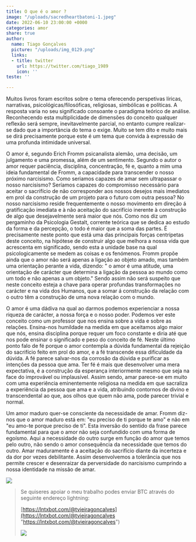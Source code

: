 ```yaml
---
title: O que é o amor ?
image: "/uploads/sacredheartbatoni-1.jpeg"
date: 2022-06-10 23:00:00 +0000
categories: amor
share: true
author:
  name: Tiago Gonçalves
  picture: "/uploads/img_0129.png"
  links:
  - title: twitter
    url: https://twitter.com/tiago_1989
    icon: ''
teste: ''

---
```

Muitos livros foram escritos sobre o tema oferecendo perspetivas líricas, narrativas, psicológicas/filosóficas, religiosas, simbólicas e políticas. A resposta varia no seu significado consoante o paradigma teórico de análise. Reconhecendo esta multiplicidade de dimensões do conceito qualquer reflexão será sempre, inevitavelmente parcial, no entanto cumpre realizar-se dado que a importância do tema o exige. Muito se tem dito e muito mais se dirá precisamente porque este é um tema que convida à expressão de uma profunda intimidade universal.

O amor é, segundo Erich Fromm psicanalista alemão, uma decisão, um julgamento e uma promessa, além de um sentimento. Segundo o autor o amor requer paciência, disciplina, concentração, fé e, quanto a mim uma ideia fundamental de Fromm, a capacidade para transcender o nosso próximo narcisismo. Como seriamos capazes de amar sem ultrapassar o nosso narcisismo? Seríamos capazes do compromisso necessário para aceitar o sacrifício de não corresponder aos nossos desejos mais imediatos em prol da construção de um projeto para o futuro com outra pessoa? No nosso narcisismo reside frequentemente o nosso movimento em direção á gratificação imediata e à não aceitação do sacrifício inerente à construção de algo que desejavelmente será maior que nós. Como nos diz um pergaminho da Psicologia Gestalt, corrente teórica que se dedica ao estudo da forma e da percepção, o todo é maior que a soma das partes. É precisamente neste ponto que está uma das principais forças centrípetas deste conceito, na hipótese de construir algo que melhora a nossa vida que acrescenta em significado, sendo esta a unidade base na qual psicologicamente se medem as coisas e os fenómenos. Fromm propõe ainda que o amor não será apenas a ligação ao objeto amado, mas também uma orientação perante a vida, dizendo: " o amor é uma atitude, uma orientação de carácter que determina a ligação da pessoa ao mundo como um todo e não apenas a um objeto." Sendo assim não será suspeito que neste conceito esteja a chave para operar profundas transformações no carácter e na vida dos Humanos, que a somar á construção da relação com o outro têm a construção de uma nova relação com o mundo.

O amor é uma dádiva na qual ao darmos podemos experienciar a nossa riqueza de carácter, a nossa força  e o nosso poder. Podemos ver este conceito como um professor que nos ensina sobre a vida e sobre as relações. Ensina-nos humildade na medida em que aceitamos algo maior que nós, ensina disciplina porque requer um foco constante e diria até que nos pode ensinar o significado  e peso do conceito de fé. Neste último ponto falo de fé porque o amor contempla a dúvida fundamental da rejeição do sacrifício feito em prol do amor, e a fé transcende essa dificuldade da dúvida. A fé parece salvar-nos da corrosão da dúvida e purificar as intenções da pessoa que ama. Ter fé é mais que desenvolver uma mera expectativa, é a construção da esperança interiormente mesmo que seja na face do improvável ou implausível. Assim sendo, amar parece-se em muito com uma experiência eminentemente religiosa na medida em que sacraliza a experiência da pessoa que ama e a vida, atribuindo contornos de divino e transcendental ao que, aos olhos que quem não ama, pode parecer trivial e normal.

Um amor maduro quer-se consciente da necessidade de amar. Fromm diz-nos que o amor maduro está em: "eu preciso de ti porque te amo" e não em "eu amo-te porque preciso de ti". Esta inversão do sentido da frase parece fundamental para que o amor não seja confundido com uma forma de egoísmo. Aqui a necessidade do outro surge em função do amor que temos pelo outro, não sendo o amor consequência da necessidade que temos do outro. Amar maduramente é a aceitação do sacrifício diante da incerteza e da dor por vezes debilitante. Assim desenvolvemos a tolerância que nos permite crescer e desenraizar da perversidade do narcisismo cumprindo a nossa identidade na missão de amar.


![](https://i.imgur.com/qSebLvB.jpg)

> Se quiseres apoiar o meu trabalho podes enviar BTC através do seguinte endereço lightning:
>
> [https://lntxbot.com/@tvieiragoncalves](https://lntxbot.com/@tvieiragoncalves "https://lntxbot.com/@tvieiragoncalves")
>
> ![](https://i.imgur.com/v8i5Xd3.png)